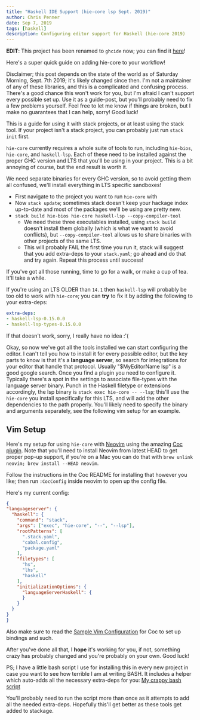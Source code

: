 ```yaml
---
title: "Haskell IDE Support (hie-core lsp Sept. 2019)"
author: Chris Penner
date: Sep 7, 2019
tags: [haskell]
description: Configuring editor support for Haskell (hie-core 2019)
---
```


**EDIT**: This project has been renamed to `ghcide` now; you can find it [here](https://github.com/digital-asset/ghcide)!

Here's a super quick guide on adding hie-core to your workflow!

Disclaimer; this post depends on the state of the world as of Saturday Morning, Sept. 7th 2019; it's likely changed since then. I'm not a maintainer of any of these libraries, and this is a complicated and confusing process. There's a good chance this won't work for you, but I'm afraid I can't support every possible set up. Use it as a guide-post, but you'll probably need to fix a few problems yourself. Feel free to let me know if things are broken, but I make no guarantees that I can help, sorry! Good luck!

This is a guide for using it with stack projects, or at least using the stack tool. If your project isn't a stack project, you can probably just run `stack init` first.

`hie-core` currently requires a whole suite of tools to run, including `hie-bios`, `hie-core`, and `haskell-lsp`. Each of these need to be installed against the proper GHC version and LTS that you'll be using in your project. This is a bit annoying of course, but the end result is worth it.

We need separate binaries for every GHC version, so to avoid getting them all confused, we'll install everything in LTS specific sandboxes!

* First navigate to the project you want to run `hie-core` with
* Now `stack update`; sometimes stack doesn't keep your hackage index up-to-date and most of the packages we'll be using are pretty new.
* `stack build hie-bios hie-core haskell-lsp --copy-compiler-tool`
    * We need these three executables installed, using `stack build` doesn't install them globally (which is what we want to avoid conflicts), but `--copy-compiler-tool` allows us to share binaries with other projects of the same LTS.
    * This will probably FAIL the first time you run it, stack will suggest that you add extra-deps to your `stack.yaml`; go ahead and do that and try again. Repeat this process until success!

If you've got all those running, time to go for a walk, or make a cup of tea. It'll take a while.

If you're using an LTS OLDER than `14.1` then `haskell-lsp` will probably be too old to work with `hie-core`; you can **try** to fix it by adding the following to your extra-deps:

```yaml
extra-deps:
- haskell-lsp-0.15.0.0
- haskell-lsp-types-0.15.0.0
```

If that doesn't work, sorry, I really have no idea :'(

Okay, so now we've got all the tools installed we can start configuring the editor. 
I can't tell you how to install it for every possible editor, but the key parts to know is that it's a **language server**, so search for integrations for your editor that handle that protocol. Usually "$MyEditorName lsp" is a good google search. Once you find a plugin you need to configure it. Typically there's a spot in the settings to associate file-types with the language server binary. Punch in the Haskell filetype or extensions accordingly, the lsp binary is `stack exec hie-core -- --lsp`; this'll use the `hie-core` you install specifically for this LTS, and will add the other dependencies to the path properly. You'll likely need to specify the binary and arguments separately, see the following vim setup for an example.

## Vim Setup

Here's my setup for using `hie-core` with [Neovim](https://neovim.io/) using the amazing [Coc plugin](https://github.com/neoclide/coc.nvim). Note that you'll need to install Neovim from latest HEAD to get proper pop-up support, if you're on a Mac you can do that with `brew unlink neovim; brew install --HEAD neovim`. 

Follow the instructions in the Coc README for installing that however you like; then run `:CocConfig` inside neovim to open up the config file.

Here's my current config:

```json
{
"languageserver": {
  "haskell": {
    "command": "stack",
    "args": ["exec", "hie-core", "--", "--lsp"],
    "rootPatterns": [
      ".stack.yaml",
      "cabal.config",
      "package.yaml"
    ],
    "filetypes": [
      "hs",
      "lhs",
      "haskell"
    ],
    "initializationOptions": {
      "languageServerHaskell": {
      }
    }
  }
}
}
```

Also make sure to read the [Sample Vim Configuration](https://github.com/neoclide/coc.nvim#example-vim-configuration) for Coc to set up bindings and such.

After you've done all that, I **hope** it's working for you, if not, something crazy has probably changed and you're probably on your own. Good luck!

PS; I have a little bash script I use for installing this in every new project in case you want to see how terrible I am at writing BASH. It includes a helper which auto-adds all the necessary extra-deps for you: [My crappy bash script](https://github.com/ChrisPenner/dotfiles/blob/master/bin/hie-init)

You'll probably need to run the script more than once as it attempts to add all the needed extra-deps. Hopefully this'll get better as these tools get added to stackage.

